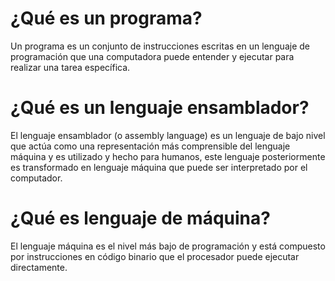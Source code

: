 # ¿Qué es un programa?
Un programa es un conjunto de instrucciones escritas en un lenguaje de programación que una computadora puede entender y ejecutar para realizar una tarea específica. 
# ¿Qué es un lenguaje ensamblador?
El lenguaje ensamblador (o assembly language) es un lenguaje de bajo nivel que actúa como una representación más comprensible del lenguaje máquina y es utilizado y hecho para humanos, este lenguaje posteriormente es transformado en lenguaje máquina que puede ser interpretado por el computador.  
# ¿Qué es lenguaje de máquina?
El lenguaje máquina es el nivel más bajo de programación y está compuesto por instrucciones en código binario que el procesador puede ejecutar directamente. 
